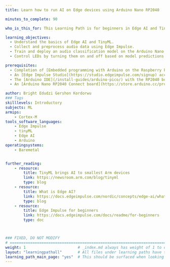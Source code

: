 ```yaml
---
title: Learn how to run AI on Edge devices using Arduino Nano RP2040

minutes_to_complete: 90

who_is_this_for: This Learning Path is for beginners in Edge AI and TinyML, including developers, engineers, hobbyists, AI/ML enthusiasts, and researchers working with embedded AI and IoT.

learning_objectives:
  - Understand the basics of Edge AI and TinyML.
  - Collect and preprocess audio data using Edge Impulse.
  - Train and deploy an audio classification model on the Arduino Nano RP2040.
  - Control LEDs by turning them on and off based on model predictions.

prerequisites:
  - Completion of [Embedded programming with Arduino on the Raspberry Pi Pico](https://learn.arm.com/learning-paths/embedded-and-microcontrollers/arduino-pico/) if you're an absolute beginner.
  - An [Edge Impulse Studio](https://studio.edgeimpulse.com/signup) account.
  - The [Arduino IDE](/install-guides/arduino-pico/) with the RP2040 board support package installed on your computer.
  - An [Arduino Nano RP2040 Connect board](https://store.arduino.cc/products/arduino-nano-rp2040-connect-with-headers).

author: Bright Edudzi Gershon Kordorwu
### Tags
skilllevels: Introductory
subjects: ML
armips:
    - Cortex-M
tools_software_languages:
    - Edge Impulse
    - tinyML
    - Edge AI
    - Arduino
operatingsystems:
    - Baremetal


further_reading:
    - resource:
        title: TinyML brings AI to smallest Arm devices
        link: https://newsroom.arm.com/blog/tinyml
        type: blog
    - resource:
        title: What is Edge AI?
        link: https://docs.edgeimpulse.com/nordic/concepts/edge-ai/what-is-edge-ai
        type: blog
    - resource:
        title: Edge Impulse for beginners
        link: https://docs.edgeimpulse.com/docs/readme/for-beginners
        type: doc



### FIXED, DO NOT MODIFY
# ================================================================================
weight: 1                       # _index.md always has weight of 1 to order correctly
layout: "learningpathall"       # All files under learning paths have this same wrapper
learning_path_main_page: "yes"  # This should be surfaced when looking for related content. Only set for _index.md of learning path content.
---
```

